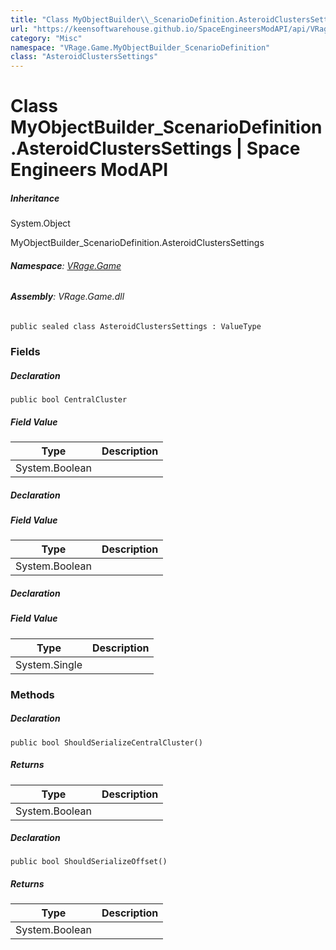 ```yaml
---
title: "Class MyObjectBuilder\\_ScenarioDefinition.AsteroidClustersSettings"
url: "https://keensoftwarehouse.github.io/SpaceEngineersModAPI/api/VRage.Game.MyObjectBuilder_ScenarioDefinition.AsteroidClustersSettings.html"
category: "Misc"
namespace: "VRage.Game.MyObjectBuilder_ScenarioDefinition"
class: "AsteroidClustersSettings"
---
```


# Class MyObjectBuilder\_ScenarioDefinition.AsteroidClustersSettings | Space Engineers ModAPI

##### Inheritance

System.Object

MyObjectBuilder\_ScenarioDefinition.AsteroidClustersSettings

###### **Namespace**: [VRage.Game](https://keensoftwarehouse.github.io/SpaceEngineersModAPI/api/VRage.Game.html)

###### **Assembly**: VRage.Game.dll

```
public sealed class AsteroidClustersSettings : ValueType
```

### Fields

##### Declaration

```
public bool CentralCluster
```

##### Field Value

| Type | Description |
| --- | --- |
| System.Boolean |     |

##### Declaration

##### Field Value

| Type | Description |
| --- | --- |
| System.Boolean |     |

##### Declaration

##### Field Value

| Type | Description |
| --- | --- |
| System.Single |     |

### Methods

##### Declaration

```
public bool ShouldSerializeCentralCluster()
```

##### Returns

| Type | Description |
| --- | --- |
| System.Boolean |     |

##### Declaration

```
public bool ShouldSerializeOffset()
```

##### Returns

| Type | Description |
| --- | --- |
| System.Boolean |     |